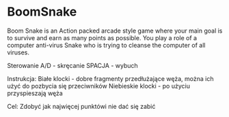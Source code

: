 # BoomSnake
Boom Snake is an Action packed arcade style game where your main goal is to survive and earn as many points as possible. You play a role of a computer anti-virus Snake who is 
trying to cleanse the computer of all viruses. 

Sterowanie 
A/D - skręcanie
SPACJA - wybuch

Instrukcja: 
Białe klocki - dobre fragmenty przedłużające węża, można ich użyć do pozbycia się przeciwników
Niebieskie klocki - po użyciu przyspieszają węża

Cel: Zdobyć jak najwięcej punktówi nie dać się zabić
